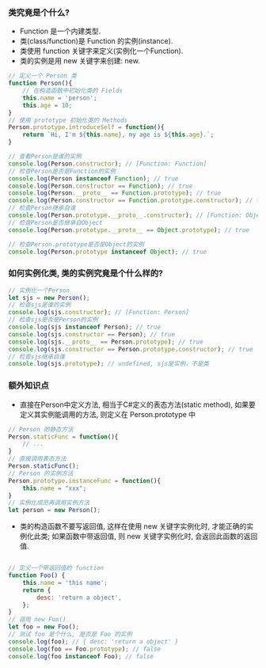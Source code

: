 ### 类究竟是个什么?
- Function 是一个内建类型.
- 类(class/function)是 Function 的实例(instance).
- 类使用 function 关键字来定义(实例化一个Function).
- 类的实例是用 new 关键字来创建: new.
~~~ javascript 
// 定义一个 Person 类
function Person(){
	// 在构造函数中初始化类的 Fields
	this.name = 'person';
	this.age = 10;
}
// 使用 prototype 初始化类的 Methods
Person.prototype.introduceSelf = function(){
	return `Hi, I'm ${this.name}, my age is ${this.age}.`;
}

// 查看Person是谁的实例
console.log(Person.constructor); // [Function: Function]
// 检查Person是否是Function的实例
console.log(Person instanceof Function); // true
console.log(Person.constructor == Function); // true
console.log(Person.__proto__ == Function.prototype); // true
console.log(Person.constructor == Function.prototype.constructor); // true
// 检查Person继承自谁
console.log(Person.prototype.__proto__.constructor); // [Function: Object]
// 检查Person是否继承自Object
console.log(Person.prototype.__proto__ == Object.prototype); // true

// 检查Person.prototype是否是Object的实例
console.log(Person.prototype instanceof Object); // true

~~~

### 如何实例化类, 类的实例究竟是个什么样的?
~~~ javascript 
// 实例化一个Person
let sjs = new Person();
// 检查sjs是谁的实例
console.log(sjs.constructor); // [Function: Person]
// 检查sjs是否是Person的实例
console.log(sjs instanceof Person); // true
console.log(sjs.constructor == Person); // true
console.log(sjs.__proto__ == Person.prototype); // true
console.log(sjs.constructor == Person.prototype.constructor); // true
// 检查sjs继承自谁
console.log(sjs.prototype); // undefined, sjs是实例，不是类

~~~

### 额外知识点
- 直接在Person中定义方法, 相当于C#定义的表态方法(static method), 如果要定义其实例能调用的方法, 则定义在 Person.prototype 中
``` js
// Person 的静态方法
Person.staticFunc = function(){
	// ...
}
// 直接调用表态方法
Person.staticFunc();
// Person 的实例方法
Person.prototype.instanceFunc = function(){
	this.name = "xxx";
}
// 实例化成员再调用实例方法
let person = new Person();

```

- 类的构造函数不要写返回值, 这样在使用 new 关键字实例化时, 才能正确的实例化此类; 如果函数中带返回值, 则 new 关键字实例化时, 会返回此函数的返回值.
``` js

// 定义一个带返回值的 function
function Foo() {
    this.name = 'this name';
    return {
        desc: 'return a object',
    };
}
// 调用 new Foo()
let foo = new Foo();
// 测试 foo 是个什么, 是否是 Foo 的实例
console.log(foo); // { desc: 'return a object' }
console.log(foo == Foo.prototype); // false
console.log(foo instanceof Foo); // false


```